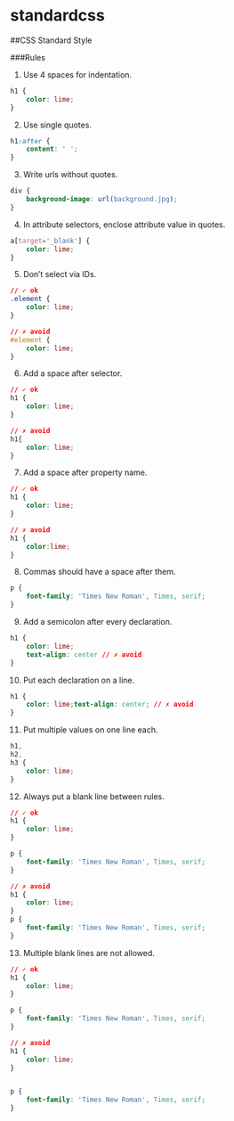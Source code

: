 # standardcss
##CSS Standard Style

###Rules
1. Use 4 spaces for indentation.
  ```css
  h1 {
      color: lime;
  }
  ```

2. Use single quotes.
  ```css
  h1:after {
      content: ' ';
  }
  ```
  
3. Write urls without quotes.
  ```css
  div {
      background-image: url(background.jpg);
  }
  ```
  
4. In attribute selectors, enclose attribute value in quotes.
  ```css
  a[target='_blank'] {
      color: lime;
  }
  ```
  
5. Don’t select via IDs.
  ```css
  // ✓ ok 
  .element {
      color: lime;
  }
  ```
  ```css
  // ✗ avoid 
  #element {
      color: lime;
  }
  ```
  
6. Add a space after selector.
  ```css
  // ✓ ok 
  h1 {
      color: lime;
  }
  ```
  ```css
  // ✗ avoid 
  h1{
      color: lime;
  }
  ```
  
7. Add a space after property name.
  ```css
  // ✓ ok 
  h1 {
      color: lime;
  }
  ```
  ```css
  // ✗ avoid 
  h1 {
      color:lime;
  }
  ```
  
8. Commas should have a space after them.
  ```css
  p {
      font-family: 'Times New Roman', Times, serif;
  }
  ```
  
9. Add a semicolon after every declaration.
  ```css
  h1 {
      color: lime;
      text-align: center // ✗ avoid 
  }
  ```
  
10. Put each declaration on a line.
  ```css
  h1 {
      color: lime;text-align: center; // ✗ avoid
  }
  ```
  
11. Put multiple values on one line each.
  ```css
  h1,
  h2,
  h3 {
      color: lime;
  }
  ```
12. Always put a blank line between rules.
  ```css
  // ✓ ok 
  h1 {
      color: lime;
  }

  p {
      font-family: 'Times New Roman', Times, serif;
  }
  ```
  ```css
  // ✗ avoid
  h1 {
      color: lime;
  }
  p {
      font-family: 'Times New Roman', Times, serif;
  }
  ```
13. Multiple blank lines are not allowed.
  ```css
  // ✓ ok 
  h1 {
      color: lime;
  }

  p {
      font-family: 'Times New Roman', Times, serif;
  }
  ```
  ```css
  // ✗ avoid
  h1 {
      color: lime;
  }


  p {
      font-family: 'Times New Roman', Times, serif;
  }
  ```
